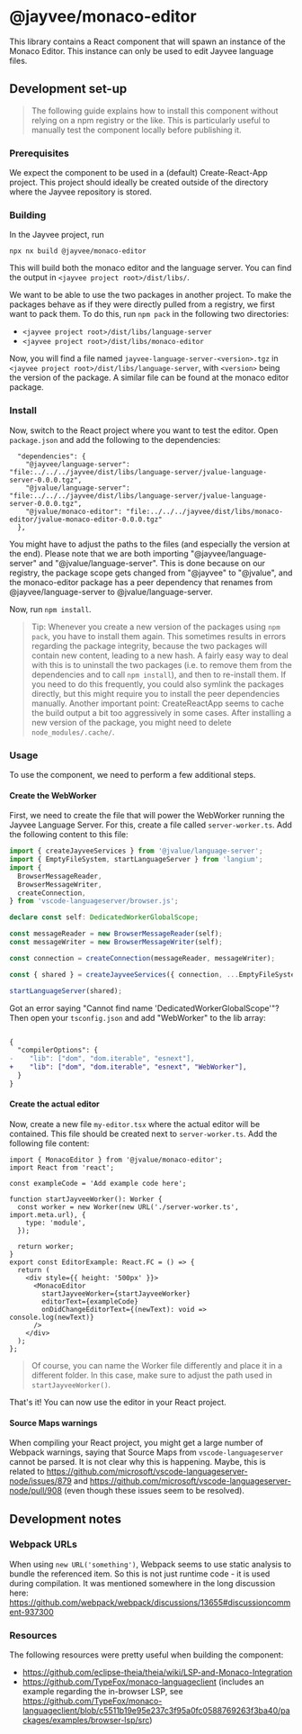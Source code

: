 # @jayvee/monaco-editor

This library contains a React component that will spawn an instance of the Monaco Editor. This instance can only be used to edit Jayvee language files.

## Development set-up

> The following guide explains how to install this component without relying on a npm registry or the like. This is particularly useful to manually test the component locally before publishing it.

### Prerequisites

We expect the component to be used in a (default) Create-React-App project. This project should ideally be created outside of the directory where the Jayvee repository is stored.

### Building

In the Jayvee project, run

```
npx nx build @jayvee/monaco-editor
```

This will build both the monaco editor and the language server. You can find the output in `<jayvee project root>/dist/libs/`.

We want to be able to use the two packages in another project. To make the packages behave as if they were directly pulled from a registry, we first want to pack them. To do this, run `npm pack` in the following two directories:

- `<jayvee project root>/dist/libs/language-server`
- `<jayvee project root>/dist/libs/monaco-editor`

Now, you will find a file named `jayvee-language-server-<version>.tgz` in `<jayvee project root>/dist/libs/language-server`, with `<version>` being the version of the package. A similar file can be found at the monaco editor package.

### Install

Now, switch to the React project where you want to test the editor. Open `package.json` and add the following to the dependencies:

```
  "dependencies": {
    "@jayvee/language-server": "file:../../../jayvee/dist/libs/language-server/jvalue-language-server-0.0.0.tgz",
    "@jvalue/language-server": "file:../../../jayvee/dist/libs/language-server/jvalue-language-server-0.0.0.tgz",
    "@jvalue/monaco-editor": "file:../../../jayvee/dist/libs/monaco-editor/jvalue-monaco-editor-0.0.0.tgz"
  },
```

You might have to adjust the paths to the files (and especially the version at the end). Please note that we are both importing "@jayvee/language-server" and "@jvalue/language-server". This is done because on our registry, the package scope gets changed from "@jayvee" to "@jvalue", and the monaco-editor package has a peer dependency that renames from @jayvee/language-server to @jvalue/language-server.

Now, run `npm install`.

> Tip: Whenever you create a new version of the packages using `npm pack`, you have to install them again. This sometimes results in errors regarding the package integrity, because the two packages will contain new content, leading to a new hash. A fairly easy way to deal with this is to uninstall the two packages (i.e. to remove them from the dependencies and to call `npm install`), and then to re-install them. If you need to do this frequently, you could also symlink the packages directly, but this might require you to install the peer dependencies manually. Another important point: CreateReactApp seems to cache the build output a bit too aggressively in some cases. After installing a new version of the package, you might need to delete `node_modules/.cache/`.

### Usage

To use the component, we need to perform a few additional steps.

#### Create the WebWorker

First, we need to create the file that will power the WebWorker running the Jayvee Language Server. For this, create a file called `server-worker.ts`. Add the following content to this file:

```ts
import { createJayveeServices } from '@jvalue/language-server';
import { EmptyFileSystem, startLanguageServer } from 'langium';
import {
  BrowserMessageReader,
  BrowserMessageWriter,
  createConnection,
} from 'vscode-languageserver/browser.js';

declare const self: DedicatedWorkerGlobalScope;

const messageReader = new BrowserMessageReader(self);
const messageWriter = new BrowserMessageWriter(self);

const connection = createConnection(messageReader, messageWriter);

const { shared } = createJayveeServices({ connection, ...EmptyFileSystem });

startLanguageServer(shared);
```

Got an error saying "Cannot find name 'DedicatedWorkerGlobalScope'"? Then open your `tsconfig.json` and add "WebWorker" to the lib array:

```diff

{
  "compilerOptions": {
-    "lib": ["dom", "dom.iterable", "esnext"],
+    "lib": ["dom", "dom.iterable", "esnext", "WebWorker"],
  }
}

```

#### Create the actual editor

Now, create a new file `my-editor.tsx` where the actual editor will be contained. This file should be created next to `server-worker.ts`. Add the following file content:

```tsx
import { MonacoEditor } from '@jvalue/monaco-editor';
import React from 'react';

const exampleCode = 'Add example code here';

function startJayveeWorker(): Worker {
  const worker = new Worker(new URL('./server-worker.ts', import.meta.url), {
    type: 'module',
  });

  return worker;
}
export const EditorExample: React.FC = () => {
  return (
    <div style={{ height: '500px' }}>
      <MonacoEditor
        startJayveeWorker={startJayveeWorker}
        editorText={exampleCode}
        onDidChangeEditorText={(newText): void => console.log(newText)}
      />
    </div>
  );
};
```

> Of course, you can name the Worker file differently and place it in a different folder. In this case, make sure to adjust the path used in `startJayveeWorker()`.

That's it! You can now use the editor in your React project.

#### Source Maps warnings

When compiling your React project, you might get a large number of Webpack warnings, saying that Source Maps from `vscode-languageserver` cannot be parsed. It is not clear why this is happening. Maybe, this is related to https://github.com/microsoft/vscode-languageserver-node/issues/879 and https://github.com/microsoft/vscode-languageserver-node/pull/908 (even though these issues seem to be resolved).

## Development notes

### Webpack URLs

When using `new URL('something')`, Webpack seems to use static analysis to bundle the referenced item. So this is not just runtime code - it is used during compilation. It was mentioned somewhere in the long discussion here: https://github.com/webpack/webpack/discussions/13655#discussioncomment-937300

### Resources

The following resources were pretty useful when building the component:

- https://github.com/eclipse-theia/theia/wiki/LSP-and-Monaco-Integration
- https://github.com/TypeFox/monaco-languageclient (includes an example regarding the in-browser LSP, see https://github.com/TypeFox/monaco-languageclient/blob/c5511b19e95e237c3f95a0fc0588769263f3ba40/packages/examples/browser-lsp/src)
